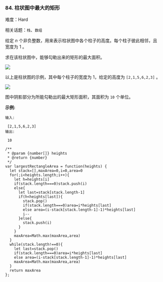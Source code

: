 ### 84. 柱状图中最大的矩形

难度：Hard

相关话题：`栈`、`数组`

给定 *n*  个非负整数，用来表示柱状图中各个柱子的高度。每个柱子彼此相邻，且宽度为 1 。



求在该柱状图中，能够勾勒出来的矩形的最大面积。







![](https://assets.leetcode-cn.com/aliyun-lc-upload/uploads/2018/10/12/histogram.png)




以上是柱状图的示例，其中每个柱子的宽度为 1，给定的高度为 `[2,1,5,6,2,3]` 。







![](https://assets.leetcode-cn.com/aliyun-lc-upload/uploads/2018/10/12/histogram_area.png)




图中阴影部分为所能勾勒出的最大矩形面积，其面积为 `10` 个单位。







**示例:** 



```
输入:

 [2,1,5,6,2,3]
输出:

 10
```

```
/**
 * @param {number[]} heights
 * @return {number}
 */
var largestRectangleArea = function(heights) {
  let stack=[],maxArea=0,i=0,area=0
  for(;i<heights.length;i++){
    let h=heights[i]
    if(stack.length===0)stack.push(i)
    else{
      let last=stack[stack.length-1]
      if(h<heights[last]){
        stack.pop()
        if(stack.length===0)area=i*heights[last]
        else area=(i-stack[stack.length-1]-1)*heights[last]         
        i--
      }else{
        stack.push(i)
      }
    }
    maxArea=Math.max(maxArea,area)
  }
  while(stack.length!==0){
    let last=stack.pop()
    if(stack.length===0)area=i*heights[last]
    else area=(i-stack[stack.length-1]-1)*heights[last]      
    maxArea=Math.max(maxArea,area)
  }
  return maxArea
};
```

